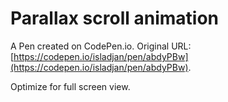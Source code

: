 # Parallax scroll animation

A Pen created on CodePen.io. Original URL: [https://codepen.io/isladjan/pen/abdyPBw](https://codepen.io/isladjan/pen/abdyPBw).

Optimize for full screen view.
